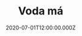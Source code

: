 ---
title: Voda má
status: Published
date: 2020-07-01T12:00:00.000Z
text: |-
  R:\
  Ubývá míst kam chodívala pro vodu\
  má starodávná milá, starodávná milá\
  kde laně tišily žízen, kde žila rosnička\
  a poutníci skláněli se nad hladinu aby se napili z dlaní\
  ubývá míst kam chodívala pro vodu,\
  voda si na to vzpomíná, voda je krásná.\
  Voda má voda má voda má

  R 
---